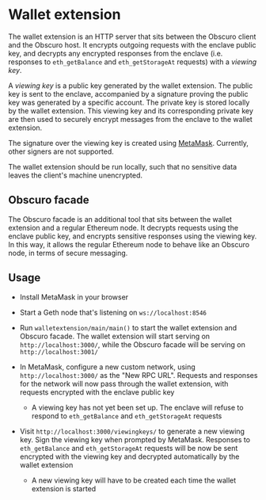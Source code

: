 # Wallet extension

The wallet extension is an HTTP server that sits between the Obscuro client and the Obscuro host. It encrypts outgoing 
requests with the enclave public key, and decrypts any encrypted responses from the enclave (i.e. responses to 
`eth_getBalance` and `eth_getStorageAt` requests) with a _viewing key_.

A _viewing key_ is a public key generated by the wallet extension. The public key is sent to the enclave, accompanied 
by a signature proving the public key was generated by a specific account. The private key is stored locally by the 
wallet extension. This viewing key and its corresponding private key are then used to securely encrypt messages from 
the enclave to the wallet extension.

The signature over the viewing key is created using [MetaMask](https://metamask.io/). Currently, other signers are not 
supported.

The wallet extension should be run locally, such that no sensitive data leaves the client's machine unencrypted.

## Obscuro facade

The Obscuro facade is an additional tool that sits between the wallet extension and a regular Ethereum node. It 
decrypts requests using the enclave public key, and encrypts sensitive responses using the viewing key. In this way, it 
allows the regular Ethereum node to behave like an Obscuro node, in terms of secure messaging.

## Usage

* Install MetaMask in your browser

* Start a Geth node that's listening on `ws://localhost:8546`

* Run `walletextension/main/main()` to start the wallet extension and Obscuro facade. The wallet extension will start 
  serving on `http://localhost:3000/`, while the Obscuro facade will be serving on `http://localhost:3001/`

* In MetaMask, configure a new custom network, using `http://localhost:3000/` as the "New RPC URL". Requests and 
  responses for the network will now pass through the wallet extension, with requests encrypted with the enclave 
  public key

  * A viewing key has not yet been set up. The enclave will refuse to respond to `eth_getBalance` and 
      `eth_getStorageAt` requests

* Visit `http://localhost:3000/viewingkeys/` to generate a new viewing key. Sign the viewing key when prompted by 
  MetaMask. Responses to `eth_getBalance` and `eth_getStorageAt` requests will be now be sent encrypted with the 
  viewing key and decrypted automatically by the wallet extension

  * A new viewing key will have to be created each time the wallet extension is started

